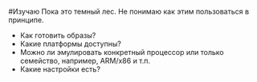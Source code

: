 #Изучаю 
Пока это темный лес. Не понимаю как этим пользоваться в принципе.
- Как готовить образы?
- Какие платформы доступны?
- Можно ли эмулировать конкретный процессор или только семейство, например, ARM/x86 и т.п.
- Какие настройки есть?

